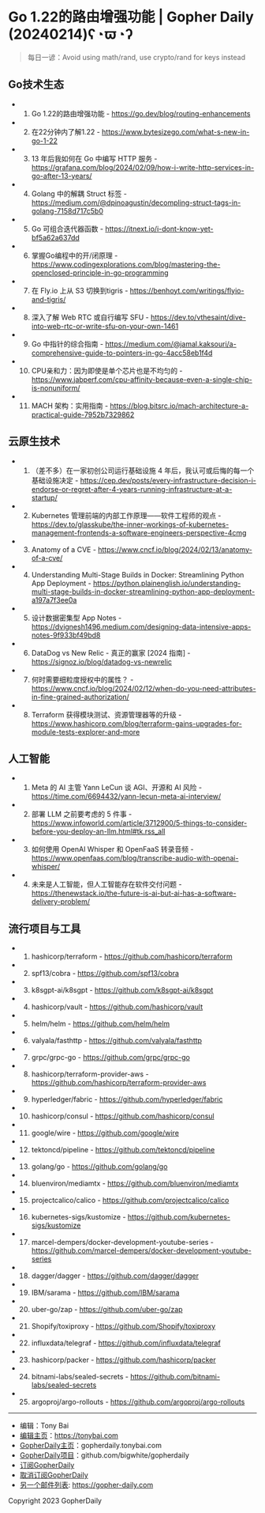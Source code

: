 # Go 1.22的路由增强功能 | Gopher Daily (20240214)ʕ◔ϖ◔ʔ

>每日一谚：Avoid using math/rand, use crypto/rand for keys instead

## Go技术生态


- 1. Go 1.22的路由增强功能 - https://go.dev/blog/routing-enhancements

- 2. 在22分钟内了解1.22 - https://www.bytesizego.com/what-s-new-in-go-1-22

- 3. 13 年后我如何在 Go 中编写 HTTP 服务 - https://grafana.com/blog/2024/02/09/how-i-write-http-services-in-go-after-13-years/

- 4. Golang 中的解耦 Struct 标签 - https://medium.com/@dpinoagustin/decompling-struct-tags-in-golang-7158d717c5b0

- 5. Go 可组合迭代器函数 - https://itnext.io/i-dont-know-yet-bf5a62a637dd

- 6. 掌握Go编程中的开/闭原理 - https://www.codingexplorations.com/blog/mastering-the-openclosed-principle-in-go-programming

- 7. 在 Fly.io 上从 S3 切换到tigris - https://benhoyt.com/writings/flyio-and-tigris/

- 8. 深入了解 Web RTC 或自行编写 SFU - https://dev.to/vthesaint/dive-into-web-rtc-or-write-sfu-on-your-own-1461

- 9. Go 中指针的综合指南 - https://medium.com/@jamal.kaksouri/a-comprehensive-guide-to-pointers-in-go-4acc58eb1f4d

- 10. CPU亲和力：因为即使是单个芯片也是不均匀的 - https://www.jabperf.com/cpu-affinity-because-even-a-single-chip-is-nonuniform/

- 11. MACH 架构：实用指南 - https://blog.bitsrc.io/mach-architecture-a-practical-guide-7952b7329862


## 云原生技术


- 1. （差不多）在一家初创公司运行基础设施 4 年后，我认可或后悔的每一个基础设施决定 - https://cep.dev/posts/every-infrastructure-decision-i-endorse-or-regret-after-4-years-running-infrastructure-at-a-startup/

- 2. Kubernetes 管理前端的内部工作原理——软件工程师的观点 - https://dev.to/glasskube/the-inner-workings-of-kubernetes-management-frontends-a-software-engineers-perspective-4cmg

- 3. Anatomy of a CVE - https://www.cncf.io/blog/2024/02/13/anatomy-of-a-cve/

- 4. Understanding Multi-Stage Builds in Docker: Streamlining Python App Deployment - https://python.plainenglish.io/understanding-multi-stage-builds-in-docker-streamlining-python-app-deployment-a197a7f3ee0a

- 5. 设计数据密集型 App Notes - https://dvignesh1496.medium.com/designing-data-intensive-apps-notes-9f933bf49bd8

- 6. DataDog vs New Relic - 真正的赢家 [2024 指南] - https://signoz.io/blog/datadog-vs-newrelic

- 7. 何时需要细粒度授权中的属性？ - https://www.cncf.io/blog/2024/02/12/when-do-you-need-attributes-in-fine-grained-authorization/

- 8. Terraform 获得模块测试、资源管理器等的升级 - https://www.hashicorp.com/blog/terraform-gains-upgrades-for-module-tests-explorer-and-more


## 人工智能


- 1. Meta 的 AI 主管 Yann LeCun 谈 AGI、开源和 AI 风险 - https://time.com/6694432/yann-lecun-meta-ai-interview/

- 2. 部署 LLM 之前要考虑的 5 件事 - https://www.infoworld.com/article/3712900/5-things-to-consider-before-you-deploy-an-llm.html#tk.rss_all

- 3. 如何使用 OpenAI Whisper 和 OpenFaaS 转录音频 - https://www.openfaas.com/blog/transcribe-audio-with-openai-whisper/

- 4. 未来是人工智能，但人工智能存在软件交付问题 - https://thenewstack.io/the-future-is-ai-but-ai-has-a-software-delivery-problem/


## 流行项目与工具


- 1. hashicorp/terraform - https://github.com/hashicorp/terraform

- 2. spf13/cobra - https://github.com/spf13/cobra

- 3. k8sgpt-ai/k8sgpt - https://github.com/k8sgpt-ai/k8sgpt

- 4. hashicorp/vault - https://github.com/hashicorp/vault

- 5. helm/helm - https://github.com/helm/helm

- 6. valyala/fasthttp - https://github.com/valyala/fasthttp

- 7. grpc/grpc-go - https://github.com/grpc/grpc-go

- 8. hashicorp/terraform-provider-aws - https://github.com/hashicorp/terraform-provider-aws

- 9. hyperledger/fabric - https://github.com/hyperledger/fabric

- 10. hashicorp/consul - https://github.com/hashicorp/consul

- 11. google/wire - https://github.com/google/wire

- 12. tektoncd/pipeline - https://github.com/tektoncd/pipeline

- 13. golang/go - https://github.com/golang/go

- 14. bluenviron/mediamtx - https://github.com/bluenviron/mediamtx

- 15. projectcalico/calico - https://github.com/projectcalico/calico

- 16. kubernetes-sigs/kustomize - https://github.com/kubernetes-sigs/kustomize

- 17. marcel-dempers/docker-development-youtube-series - https://github.com/marcel-dempers/docker-development-youtube-series

- 18. dagger/dagger - https://github.com/dagger/dagger

- 19. IBM/sarama - https://github.com/IBM/sarama

- 20. uber-go/zap - https://github.com/uber-go/zap

- 21. Shopify/toxiproxy - https://github.com/Shopify/toxiproxy

- 22. influxdata/telegraf - https://github.com/influxdata/telegraf

- 23. hashicorp/packer - https://github.com/hashicorp/packer

- 24. bitnami-labs/sealed-secrets - https://github.com/bitnami-labs/sealed-secrets

- 25. argoproj/argo-rollouts - https://github.com/argoproj/argo-rollouts


----

- 编辑：Tony Bai
- [编辑主页](https://tonybai.com)：https://tonybai.com
- [GopherDaily主页](https://gopherdaily.tonybai.com)：gopherdaily.tonybai.com
- [GopherDaily项目](https://github.com/bigwhite/gopherdaily)：github.com/bigwhite/gopherdaily
- [订阅GopherDaily](https://gopherdaily.tonybai.com/subscribe)
- [取消订阅GopherDaily](https://gopherdaily.tonybai.com/unsubscribe)
- [另一个邮件列表](https://gopher-daily.com): https://gopher-daily.com

Copyright 2023 GopherDaily
